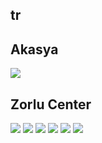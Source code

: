 
## tr

## Akasya
<img src="https://www.apple.com/tr/retail/akasya/images/hero_large_2x.jpg"/>

## Zorlu Center
<img src="https://www.apple.com/tr/retail/zorlucenter/images/hero_large_2x.jpg"/>
<img src="https://www.apple.com/tr/retail/store/galleries/zorlucenter/images/zorlucenter_gallery_image2.jpg"/>
<img src="https://www.apple.com/tr/retail/store/galleries/zorlucenter/images/zorlucenter_gallery_image3.jpg"/>
<img src="https://www.apple.com/tr/retail/store/galleries/zorlucenter/images/zorlucenter_gallery_image4.jpg"/>
<img src="https://www.apple.com/tr/retail/store/galleries/zorlucenter/images/zorlucenter_gallery_image5.jpg"/>
<img src="https://www.apple.com/tr/retail/store/galleries/zorlucenter/images/zorlucenter_gallery_image6.jpg"/>
